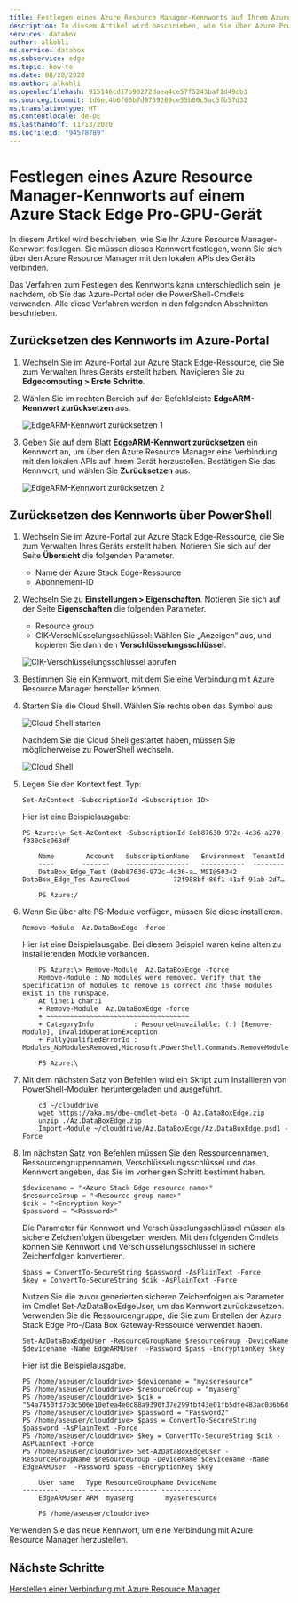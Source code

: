 ```yaml
---
title: Festlegen eines Azure Resource Manager-Kennworts auf Ihrem Azure Stack Edge Pro-GPU-Gerät
description: In diesem Artikel wird beschrieben, wie Sie über Azure PowerShell das Azure Resource Manager-Kennwort auf Ihrem Azure Stack Edge Pro-GPU-Gerät festlegen.
services: databox
author: alkohli
ms.service: databox
ms.subservice: edge
ms.topic: how-to
ms.date: 08/28/2020
ms.author: alkohli
ms.openlocfilehash: 915146cd17b90272daea4ce57f5243baf1d49cb3
ms.sourcegitcommit: 1d6ec4b6f60b7d9759269ce55b00c5ac5fb57d32
ms.translationtype: HT
ms.contentlocale: de-DE
ms.lasthandoff: 11/13/2020
ms.locfileid: "94578789"
---
```

# <a name="set-azure-resource-manager-password-on-azure-stack-edge-pro-gpu-device"></a>Festlegen eines Azure Resource Manager-Kennworts auf einem Azure Stack Edge Pro-GPU-Gerät

<!--[!INCLUDE [applies-to-skus](../../includes/azure-stack-edge-applies-to-all-sku.md)]-->

In diesem Artikel wird beschrieben, wie Sie Ihr Azure Resource Manager-Kennwort festlegen. Sie müssen dieses Kennwort festlegen, wenn Sie sich über den Azure Resource Manager mit den lokalen APIs des Geräts verbinden.

Das Verfahren zum Festlegen des Kennworts kann unterschiedlich sein, je nachdem, ob Sie das Azure-Portal oder die PowerShell-Cmdlets verwenden. Alle diese Verfahren werden in den folgenden Abschnitten beschrieben.


## <a name="reset-password-via-the-azure-portal"></a>Zurücksetzen des Kennworts im Azure-Portal

1. Wechseln Sie im Azure-Portal zur Azure Stack Edge-Ressource, die Sie zum Verwalten Ihres Geräts erstellt haben. Navigieren Sie zu **Edgecomputing > Erste Schritte**.

2. Wählen Sie im rechten Bereich auf der Befehlsleiste **EdgeARM-Kennwort zurücksetzen** aus. 

    ![EdgeARM-Kennwort zurücksetzen 1](media/azure-stack-edge-j-series-set-azure-resource-manager-password/set-edgearm-password-1.png)

3. Geben Sie auf dem Blatt **EdgeARM-Kennwort zurücksetzen** ein Kennwort an, um über den Azure Resource Manager eine Verbindung mit den lokalen APIs auf Ihrem Gerät herzustellen. Bestätigen Sie das Kennwort, und wählen Sie **Zurücksetzen** aus.

    ![EdgeARM-Kennwort zurücksetzen 2](media/azure-stack-edge-j-series-set-azure-resource-manager-password/set-edgearm-password-2.png)



## <a name="reset-password-via-powershell"></a>Zurücksetzen des Kennworts über PowerShell

1. Wechseln Sie im Azure-Portal zur Azure Stack Edge-Ressource, die Sie zum Verwalten Ihres Geräts erstellt haben. Notieren Sie sich auf der Seite **Übersicht** die folgenden Parameter.

    - Name der Azure Stack Edge-Ressource
    - Abonnement-ID

2. Wechseln Sie zu **Einstellungen > Eigenschaften**. Notieren Sie sich auf der Seite **Eigenschaften** die folgenden Parameter.

    - Resource group
    - CIK-Verschlüsselungsschlüssel: Wählen Sie „Anzeigen“ aus, und kopieren Sie dann den **Verschlüsselungsschlüssel**.

    ![CIK-Verschlüsselungsschlüssel abrufen](media/azure-stack-edge-j-series-set-azure-resource-manager-password/get-cik-portal.png)
 
3. Bestimmen Sie ein Kennwort, mit dem Sie eine Verbindung mit Azure Resource Manager herstellen können.

4. Starten Sie die Cloud Shell. Wählen Sie rechts oben das Symbol aus:

    ![Cloud Shell starten](media/azure-stack-edge-j-series-set-azure-resource-manager-password/start-cloud-shell.png) 

    Nachdem Sie die Cloud Shell gestartet haben, müssen Sie möglicherweise zu PowerShell wechseln.

    ![Cloud Shell](media/azure-stack-edge-j-series-set-azure-resource-manager-password/cloud-shell.png)   


5. Legen Sie den Kontext fest. Typ:

    `Set-AzContext -SubscriptionId <Subscription ID>`

    Hier ist eine Beispielausgabe:

    
    ```azurepowershell
    PS Azure:\> Set-AzContext -SubscriptionId 8eb87630-972c-4c36-a270-f330e6c063df
    
        Name        Account   SubscriptionName   Environment  TenantId
        ----       -------    ----------------   -----------  --------
        DataBox_Edge_Test (8eb87630-972c-4c36-a… MSI@50342 DataBox_Edge_Tes AzureCloud           72f988bf-86f1-41af-91ab-2d7…
    
        PS Azure:/
    ```
    
5.  Wenn Sie über alte PS-Module verfügen, müssen Sie diese installieren.

    `Remove-Module  Az.DataBoxEdge -force`

    Hier ist eine Beispielausgabe. Bei diesem Beispiel waren keine alten zu installierenden Module vorhanden.

    
    ```azurepowershell
        PS Azure:\> Remove-Module  Az.DataBoxEdge -force
        Remove-Module : No modules were removed. Verify that the specification of modules to remove is correct and those modules exist in the runspace.
        At line:1 char:1
        + Remove-Module  Az.DataBoxEdge -force
        + ~~~~~~~~~~~~~~~~~~~~~~~~~~~~~~~~~~~~
        + CategoryInfo          : ResourceUnavailable: (:) [Remove-Module], InvalidOperationException
        + FullyQualifiedErrorId : Modules_NoModulesRemoved,Microsoft.PowerShell.Commands.RemoveModuleCommand
    
        PS Azure:\
    ```

6. Mit dem nächsten Satz von Befehlen wird ein Skript zum Installieren von PowerShell-Modulen heruntergeladen und ausgeführt.
    
    ```azurepowershell
        cd ~/clouddrive
        wget https://aka.ms/dbe-cmdlet-beta -O Az.DataBoxEdge.zip
        unzip ./Az.DataBoxEdge.zip
        Import-Module ~/clouddrive/Az.DataBoxEdge/Az.DataBoxEdge.psd1 -Force
    ```

7. Im nächsten Satz von Befehlen müssen Sie den Ressourcennamen, Ressourcengruppennamen, Verschlüsselungsschlüssel und das Kennwort angeben, das Sie im vorherigen Schritt bestimmt haben.

    ```azurepowershell
    $devicename = "<Azure Stack Edge resource name>"
    $resourceGroup = "<Resource group name>"
    $cik = "<Encryption key>"
    $password = "<Password>"
    ```
    Die Parameter für Kennwort und Verschlüsselungsschlüssel müssen als sichere Zeichenfolgen übergeben werden. Mit den folgenden Cmdlets können Sie Kennwort und Verschlüsselungsschlüssel in sichere Zeichenfolgen konvertieren.

    ```azurepowershell
    $pass = ConvertTo-SecureString $password -AsPlainText -Force
    $key = ConvertTo-SecureString $cik -AsPlainText -Force
    ```
    Nutzen Sie die zuvor generierten sicheren Zeichenfolgen als Parameter im Cmdlet Set-AzDataBoxEdgeUser, um das Kennwort zurückzusetzen. Verwenden Sie die Ressourcengruppe, die Sie zum Erstellen der Azure Stack Edge Pro-/Data Box Gateway-Ressource verwendet haben.

    ```azurepowershell
    Set-AzDataBoxEdgeUser -ResourceGroupName $resourceGroup -DeviceName $devicename -Name EdgeARMUser  -Password $pass -EncryptionKey $key
    ```
    Hier ist die Beispielausgabe.
    
    ```azurepowershell
    PS /home/aseuser/clouddrive> $devicename = "myaseresource"
    PS /home/aseuser/clouddrive> $resourceGroup = "myaserg"
    PS /home/aseuser/clouddrive> $cik = "54a7450fd7b3c506e10efea4e0c88a9390f37e299fbf43e01fb5dfe483ac036b6d0f85a6246e1926e297f98c0ff84c20a57348c689eff179ce31571fc787ac0a"
    PS /home/aseuser/clouddrive> $password = "Password2"
    PS /home/aseuser/clouddrive> $pass = ConvertTo-SecureString $password -AsPlainText -Force
    PS /home/aseuser/clouddrive> $key = ConvertTo-SecureString $cik -AsPlainText -Force
    PS /home/aseuser/clouddrive> Set-AzDataBoxEdgeUser -ResourceGroupName $resourceGroup -DeviceName $devicename -Name EdgeARMUser  -Password $pass -EncryptionKey $key
    
        User name   Type ResourceGroupName DeviceName
    ---------   ---- ----------------- ----------
        EdgeARMUser ARM  myaserg        myaseresource
    
        PS /home/aseuser/clouddrive>
    ```
Verwenden Sie das neue Kennwort, um eine Verbindung mit Azure Resource Manager herzustellen.

## <a name="next-steps"></a>Nächste Schritte

[Herstellen einer Verbindung mit Azure Resource Manager](azure-stack-edge-j-series-connect-resource-manager.md)
